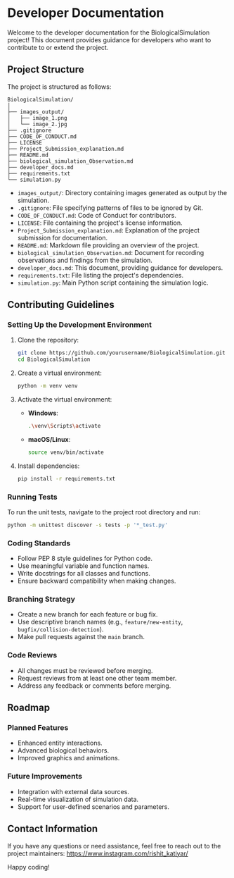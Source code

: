 # Developer Documentation

Welcome to the developer documentation for the BiologicalSimulation project! This document provides guidance for developers who want to contribute to or extend the project.

## Project Structure

The project is structured as follows:

```
BiologicalSimulation/
│
├── images_output/
│   ├── image_1.png
│   └── image_2.jpg
├── .gitignore
├── CODE_OF_CONDUCT.md
├── LICENSE
├── Project_Submission_explanation.md
├── README.md
├── biological_simulation_Observation.md
├── developer_docs.md
├── requirements.txt
└── simulation.py
```

- `images_output/`: Directory containing images generated as output by the simulation.
- `.gitignore`: File specifying patterns of files to be ignored by Git.
- `CODE_OF_CONDUCT.md`: Code of Conduct for contributors.
- `LICENSE`: File containing the project's license information.
- `Project_Submission_explanation.md`: Explanation of the project submission for documentation.
- `README.md`: Markdown file providing an overview of the project.
- `biological_simulation_Observation.md`: Document for recording observations and findings from the simulation.
- `developer_docs.md`: This document, providing guidance for developers.
- `requirements.txt`: File listing the project's dependencies.
- `simulation.py`: Main Python script containing the simulation logic.

## Contributing Guidelines

### Setting Up the Development Environment

1. Clone the repository:

    ```bash
    git clone https://github.com/yourusername/BiologicalSimulation.git
    cd BiologicalSimulation
    ```

2. Create a virtual environment:

    ```bash
    python -m venv venv
    ```

3. Activate the virtual environment:

    - **Windows**:

        ```bash
        .\venv\Scripts\activate
        ```

    - **macOS/Linux**:

        ```bash
        source venv/bin/activate
        ```

4. Install dependencies:

    ```bash
    pip install -r requirements.txt
    ```

### Running Tests

To run the unit tests, navigate to the project root directory and run:

```bash
python -m unittest discover -s tests -p '*_test.py'
```

### Coding Standards

- Follow PEP 8 style guidelines for Python code.
- Use meaningful variable and function names.
- Write docstrings for all classes and functions.
- Ensure backward compatibility when making changes.

### Branching Strategy

- Create a new branch for each feature or bug fix.
- Use descriptive branch names (e.g., `feature/new-entity`, `bugfix/collision-detection`).
- Make pull requests against the `main` branch.

### Code Reviews

- All changes must be reviewed before merging.
- Request reviews from at least one other team member.
- Address any feedback or comments before merging.

## Roadmap

### Planned Features

- Enhanced entity interactions.
- Advanced biological behaviors.
- Improved graphics and animations.

### Future Improvements

- Integration with external data sources.
- Real-time visualization of simulation data.
- Support for user-defined scenarios and parameters.

## Contact Information

If you have any questions or need assistance, feel free to reach out to the project maintainers:
https://www.instagram.com/rishit_katiyar/

Happy coding!
